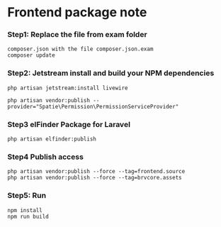 # Frontend package note

### Step1: Replace the file from exam folder

```
composer.json with the file composer.json.exam
composer update
```

### Step2: Jetstream install and build your NPM dependencies

```
php artisan jetstream:install livewire

php artisan vendor:publish --provider="Spatie\Permission\PermissionServiceProvider"
```

### Step3 elFinder Package for Laravel

```
php artisan elfinder:publish
```

### Step4 Publish access

```
php artisan vendor:publish --force --tag=frontend.source
php artisan vendor:publish --force --tag=brvcore.assets

```

### Step5: Run

```
npm install
npm run build
```
